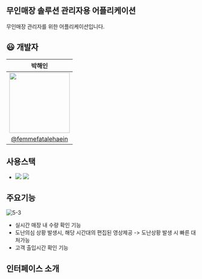 ## 무인매장 솔루션 관리자용 어플리케이션
무인매장 관리자를 위한 어플리케이션입니다.

## :smiley: 개발자 
| 박해인 |
|:------:|
|<img src="https://github.com/DuksungElectronics/Android_Admin/assets/75514808/5b626c05-63f0-41d2-840b-c1a154929560.png"  width="160" />|
|[@femmefatalehaein](https://github.com/femmefatalehaein)|


## 사용스택
- <img src="https://img.shields.io/badge/AndroidStudio-green?style=for-the-badge&logo=AndroidStudio&logoColor=white"> <img src="https://img.shields.io/badge/JAVA-orange?style=for-the-badge&logo=JAVA&logoColor=white">

## 주요기능

![5-3](https://github.com/DuksungElectronics/Android_Admin/assets/75514808/1af68484-c1ab-4ed9-8c13-27d48e5a3bc5)

- 실시간 매장 내 수량 확인 기능
- 도난의심 상황 발생시, 해당 시간대의 편집된 영상제공 ->  도난상황 발생 시 빠른 대처가능
- 고객 출입시간 확인 기능


## 인터페이스 소개
